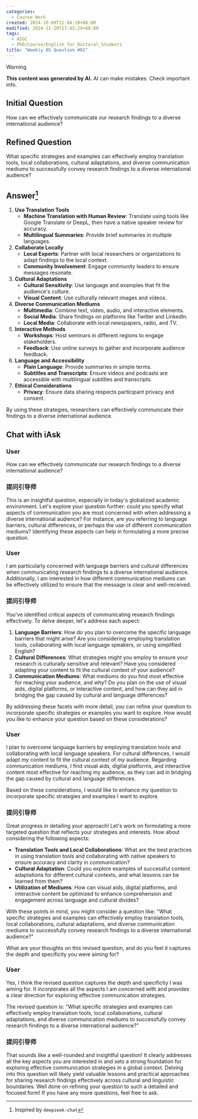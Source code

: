 ```yaml
---
categories:
  - Course Work
created: 2024-10-09T21:04:10+08:00
modified: 2024-11-20T17:45:29+08:00
tags:
  - AIGC
  - PhD/Course/English_for_Doctoral_Students
title: "Weekly 05 Question #02"
---
```


> [!WARNING]
> **This content was generated by AI.**
> AI can make mistakes. Check important info.

## Initial Question

How can we effectively communicate our research findings to a diverse international audience?

## Refined Question

What specific strategies and examples can effectively employ translation tools, local collaborations, cultural adaptations, and diverse communication mediums to successfully convey research findings to a diverse international audience?

## Answer[^1]

[^1]: Inspired by `deepseek-chat`

1. **Use Translation Tools**
   - **Machine Translation with Human Review**: Translate using tools like Google Translate or DeepL, then have a native speaker review for accuracy.
   - **Multilingual Summaries**: Provide brief summaries in multiple languages.
2. **Collaborate Locally**
   - **Local Experts**: Partner with local researchers or organizations to adapt findings to the local context.
   - **Community Involvement**: Engage community leaders to ensure messages resonate.
3. **Cultural Adaptations**
   - **Cultural Sensitivity**: Use language and examples that fit the audience's culture.
   - **Visual Content**: Use culturally relevant images and videos.
4. **Diverse Communication Mediums**
   - **Multimedia**: Combine text, video, audio, and interactive elements.
   - **Social Media**: Share findings on platforms like Twitter and LinkedIn.
   - **Local Media**: Collaborate with local newspapers, radio, and TV.
5. **Interactive Methods**
   - **Workshops**: Host seminars in different regions to engage stakeholders.
   - **Feedback**: Use online surveys to gather and incorporate audience feedback.
6. **Language and Accessibility**
   - **Plain Language**: Provide summaries in simple terms.
   - **Subtitles and Transcripts**: Ensure videos and podcasts are accessible with multilingual subtitles and transcripts.
7. **Ethical Considerations**
   - **Privacy**: Ensure data sharing respects participant privacy and consent.

By using these strategies, researchers can effectively communicate their findings to a diverse international audience.

## Chat with iAsk

### User

How can we effectively communicate our research findings to a diverse international audience?

### 提问引导师

This is an insightful question, especially in today's globalized academic environment. Let's explore your question further: could you specify what aspects of communication you are most concerned with when addressing a diverse international audience? For instance, are you referring to language barriers, cultural differences, or perhaps the use of different communication mediums? Identifying these aspects can help in formulating a more precise question.

### User

I am particularly concerned with language barriers and cultural differences when communicating research findings to a diverse international audience. Additionally, I am interested in how different communication mediums can be effectively utilized to ensure that the message is clear and well-received.

### 提问引导师

You've identified critical aspects of communicating research findings effectively. To delve deeper, let's address each aspect:

1. **Language Barriers**: How do you plan to overcome the specific language barriers that might arise? Are you considering employing translation tools, collaborating with local language speakers, or using simplified English?
2. **Cultural Differences**: What strategies might you employ to ensure your research is culturally sensitive and relevant? Have you considered adapting your content to fit the cultural context of your audience?
3. **Communication Mediums**: What mediums do you find most effective for reaching your audience, and why? Do you plan on the use of visual aids, digital platforms, or interactive content, and how can they aid in bridging the gap caused by cultural and language differences?

By addressing these facets with more detail, you can refine your question to incorporate specific strategies or examples you want to explore. How would you like to enhance your question based on these considerations?

### User

I plan to overcome language barriers by employing translation tools and collaborating with local language speakers. For cultural differences, I would adapt my content to fit the cultural context of my audience. Regarding communication mediums, I find visual aids, digital platforms, and interactive content most effective for reaching my audience, as they can aid in bridging the gap caused by cultural and language differences.

Based on these considerations, I would like to enhance my question to incorporate specific strategies and examples I want to explore.

### 提问引导师

Great progress in detailing your approach! Let's work on formulating a more targeted question that reflects your strategies and interests. How about considering the following aspects:

- **Translation Tools and Local Collaborations**: What are the best practices in using translation tools and collaborating with native speakers to ensure accuracy and clarity in communication?
- **Cultural Adaptation**: Could you explore examples of successful content adaptations for different cultural contexts, and what lessons can be learned from them?
- **Utilization of Mediums**: How can visual aids, digital platforms, and interactive content be optimized to enhance comprehension and engagement across language and cultural divides?

With these points in mind, you might consider a question like: "What specific strategies and examples can effectively employ translation tools, local collaborations, cultural adaptations, and diverse communication mediums to successfully convey research findings to a diverse international audience?"

What are your thoughts on this revised question, and do you feel it captures the depth and specificity you were aiming for?

### User

Yes, I think the revised question captures the depth and specificity I was aiming for. It incorporates all the aspects I am concerned with and provides a clear direction for exploring effective communication strategies.

The revised question is: "What specific strategies and examples can effectively employ translation tools, local collaborations, cultural adaptations, and diverse communication mediums to successfully convey research findings to a diverse international audience?"

### 提问引导师

That sounds like a well-rounded and insightful question! It clearly addresses all the key aspects you are interested in and sets a strong foundation for exploring effective communication strategies in a global context. Delving into this question will likely yield valuable lessons and practical approaches for sharing research findings effectively across cultural and linguistic boundaries. Well done on refining your question to such a detailed and focused form! If you have any more questions, feel free to ask.
